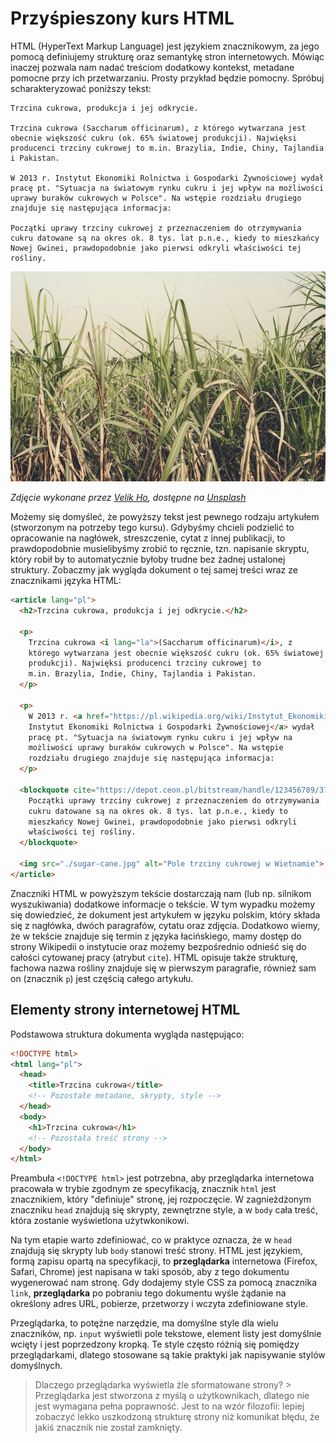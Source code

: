 # Przyśpieszony kurs HTML

HTML (HyperText Markup Language) jest językiem znacznikowym, za jego
pomocą definiujemy strukturę oraz semantykę stron
internetowych. Mówiąc inaczej pozwala nam nadać treściom dodatkowy
kontekst, metadane pomocne przy ich przetwarzaniu. Prosty przykład
będzie pomocny. Spróbuj scharakteryzować poniższy tekst:

```
Trzcina cukrowa, produkcja i jej odkrycie.

Trzcina cukrowa (Saccharum officinarum), z którego wytwarzana jest
obecnie większość cukru (ok. 65% światowej produkcji). Najwięksi
producenci trzciny cukrowej to m.in. Brazylia, Indie, Chiny, Tajlandia
i Pakistan.

W 2013 r. Instytut Ekonomiki Rolnictwa i Gospodarki Żywnościowej wydał
pracę pt. "Sytuacja na światowym rynku cukru i jej wpływ na możliwości
uprawy buraków cukrowych w Polsce". Na wstępie rozdziału drugiego
znajduje się następująca informacja:

Początki uprawy trzciny cukrowej z przeznaczeniem do otrzymywania
cukru datowane są na okres ok. 8 tys. lat p.n.e., kiedy to mieszkańcy
Nowej Gwinei, prawdopodobnie jako pierwsi odkryli właściwości tej
rośliny.
```

![Pole trzciny cukrowej w Wietnamie](sugar-cane.jpg)

_Zdjęcie wykonane przez <a
href="https://unsplash.com/fr/@hongochai10?utm_source=unsplash&utm_medium=referral&utm_content=creditCopyText">Velik
Ho</a>, dostępne na <a
href="https://unsplash.com/photos/UgUeJnWlV_w?utm_source=unsplash&utm_medium=referral&utm_content=creditCopyText">Unsplash</a>_

Możemy się domyśleć, że powyższy tekst jest pewnego rodzaju artykułem
(stworzonym na potrzeby tego kursu). Gdybyśmy chcieli podzielić to
opracowanie na nagłówek, streszczenie, cytat z innej publikacji, to
prawdopodobnie musielibyśmy zrobić to ręcznie, tzn. napisanie skryptu,
który robił by to automatycznie byłoby trudne bez żadnej ustalonej
struktury. Zobaczmy jak wygląda dokument o tej samej treści wraz ze
znacznikami języka HTML:

```html
<article lang="pl">
  <h2>Trzcina cukrowa, produkcja i jej odkrycie.</h2>

  <p>
    Trzcina cukrowa <i lang="la">(Saccharum officinarum)</i>, z
    którego wytwarzana jest obecnie większość cukru (ok. 65% światowej
    produkcji). Najwięksi producenci trzciny cukrowej to
    m.in. Brazylia, Indie, Chiny, Tajlandia i Pakistan.
  </p>
  
  <p>
    W 2013 r. <a href="https://pl.wikipedia.org/wiki/Instytut_Ekonomiki_Rolnictwa_i_Gospodarki_%C5%BBywno%C5%9Bciowej">
    Instytut Ekonomiki Rolnictwa i Gospodarki Żywnościowej</a> wydał
    pracę pt. "Sytuacja na światowym rynku cukru i jej wpływ na
    możliwości uprawy buraków cukrowych w Polsce". Na wstępie
    rozdziału drugiego znajduje się następująca informacja:
  </p>
  
  <blockquote cite="https://depot.ceon.pl/bitstream/handle/123456789/3783/71.pdf?sequence=1">
    Początki uprawy trzciny cukrowej z przeznaczeniem do otrzymywania
    cukru datowane są na okres ok. 8 tys. lat p.n.e., kiedy to
    mieszkańcy Nowej Gwinei, prawdopodobnie jako pierwsi odkryli
    właściwości tej rośliny.
  </blockquote>
  
  <img src="./sugar-cane.jpg" alt="Pole trzciny cukrowej w Wietnamie">
</article>
```

Znaczniki HTML w powyższym tekście dostarczają nam (lub np. silnikom
wyszukiwania) dodatkowe informacje o tekście. W tym wypadku możemy się
dowiedzieć, że dokument jest artykułem w języku polskim, który składa się
z nagłówka, dwóch paragrafów, cytatu oraz zdjęcia. Dodatkowo wiemy, że
w tekście znajduje się termin z języka łacińskiego, mamy dostęp do
strony Wikipedii o instytucie oraz możemy bezpośrednio odnieść się do
całości cytowanej pracy (atrybut `cite`). HTML opisuje także
strukturę, fachowa nazwa rośliny znajduje się w pierwszym paragrafie,
również sam on (znacznik `p`) jest częścią całego artykułu.

## Elementy strony internetowej HTML

Podstawowa struktura dokumenta wygląda następująco:

```html
<!DOCTYPE html>
<html lang="pl">
  <head>
    <title>Trzcina cukrowa</title>
    <!-- Pozostałe metadane, skrypty, style -->
  </head>
  <body>
    <h1>Trzcina cukrowa</h1>
    <!-- Pozostała treść strony -->
  </body>
</html>
```

Preambuła `<!DOCTYPE html>` jest potrzebna, aby przeglądarka
internetowa pracowała w trybie zgodnym ze specyfikacją, znacznik
`html` jest znacznikiem, który "definiuje" stronę, jej rozpoczęcie. W
zagnieżdżonym znaczniku `head` znajdują się skrypty, zewnętrzne style,
a w `body` cała treść, która zostanie wyświetlona użytwkonikowi.

Na tym etapie warto zdefiniować, co w praktyce oznacza, że w `head`
znajdują się skrypty lub `body` stanowi treść strony. HTML jest
językiem, formą zapisu opartą na specyfikacji, to **przeglądarka**
internetowa (Firefox, Safari, Chrome) jest napisana w taki sposób, aby
z tego dokumentu wygenerować nam stronę. Gdy dodajemy style CSS za
pomocą znacznika `link`, **przeglądarka** po pobraniu tego dokumentu wyśle
żądanie na określony adres URL, pobierze, przetworzy i wczyta
zdefiniowane style.

Przeglądarka, to potężne narzędzie, ma domyślne style dla wielu
znaczników, np. `input` wyświetli pole tekstowe, element listy jest
domyślnie wcięty i jest poprzedzony kropką. Te style często różnią się
pomiędzy przeglądarkami, dlatego stosowane są takie praktyki jak
napisywanie stylów domyślnych.

> Dlaczego przeglądarka wyświetla źle sformatowane strony?  >
Przeglądarka jest stworzona z myślą o użytkownikach, dlatego nie jest
wymagana pełna poprawność. Jest to na wzór filozofii: lepiej zobaczyć
lekko uszkodzoną strukturę strony niż komunikat błędu, że jakiś
znacznik nie został zamknięty.
